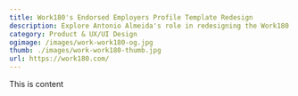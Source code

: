 ```yaml
---
title: Work180's Endorsed Employers Profile Template Redesign
description: Explore Antonio Almeida's role in redesigning the Work180's Endorsed Employers profile template redesign
category: Product & UX/UI Design
ogimage: /images/work-work180-og.jpg
thumb: ./images/work-work180-thumb.jpg
url: https://work180.com/
---
```


This is content 